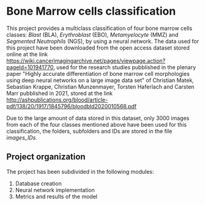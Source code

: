 # Bone Marrow cells classification
This project provides a multiclass classification of four bone marrow cells classes: *Blast* (BLA), *Erythroblast* (EBO), *Metamyelocyte* (MMZ) and *Segmented Neutrophils* (NGS), by using a neural network.
The data used for this project have been downloaded from the open access dataset stored online at the link https://wiki.cancerimagingarchive.net/pages/viewpage.action?pageId=101941770, used for the research studies pubblished in the plenary paper "Highly accurate differentiation of bone marrow cell morphologies using deep neural networks on a large image data set" of Christian Matek, Sebastian Krappe, Christian Munzenmayer, Torsten Haferlach and Carsten Marr pubblished in 2021, stored at the link http://ashpublications.org/blood/article-pdf/138/20/1917/1845796/bloodbld2020010568.pdf 


Due to the large amount of data stored in this dataset, only 3000 images from each of the four classes mentioned above have been used for this classification, the folders, subfolders and IDs are stored in the file *images_IDs*.
## Project organization
The project has been subdivided in the following modules:
1. Database creation
2. Neural network implementation
3. Metrics and results of the model





